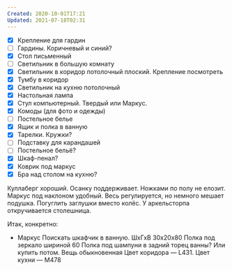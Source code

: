 ```yaml
---
Created: 2020-10-01T17:21
Updated: 2021-07-18T02:31
---
```

- [x] Крепление для гардин
- [ ] Гардины. Коричневый и синий?
- [x] Стол письменный
- [ ] Светильник в большую комнату
- [x] Светильник в коридор потолочный плоский. Крепление посмотреть
- [x] Тумбу в коридор
- [x] Светильник на кухню потолочный
- [x] Настольная лампа
- [x] Стул компьютерный. Твердый или Маркус.
- [x] Комоды (для фото и одежды)
- [ ] Постельное белье
- [x] Ящик и полка в ванную
- [x] Тарелки. Кружки?
- [ ] Подставку для карандашей
- [ ] Постельное бельё?
- [x] Шкаф-пенал?
- [x] Коврик под маркус
- [x] Бра над столом на кухню?
  
Куллаберг хороший. Осанку поддерживает. Ножками по полу не елозит.
Маркус под наклоном удобный. Весь регулируется, но немного мешает подушка. Погуглить заглушки вместо колёс.
У аркельсторпа откручивается столешница.
  
Итак, конкретно:
- Маркус
Поискать шкафчик в ванную. ШхГхВ 30х20х80
Полка под зеркало шириной 60
Полка под шампуни в задний торец ванны? Или купить потом. Вещь обыкновенная
Цвет коридора — L431. Цвет кухни — M478